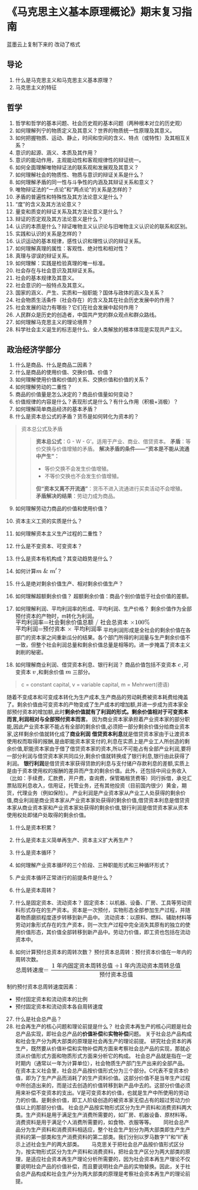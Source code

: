 # 《马克思主义基本原理概论》期末复习指南
蓝墨云上复制下来的 改动了格式
## 导论
1. 什么是马克思主义和马克思主义基本原理？
2. 马克思主义的特征

## 哲学
1. 哲学和哲学的基本问题、社会历史观的基本问题（两种根本对立的历史观）
2. 如何理解列宁的物质定义及其意义？世界的物质统一性原理及其意义。
3. 如何把握物质、运动、静止，时间和空间的含义、特点（或特性）及其相互关系？
4. 意识的起源、涵义、本质及其作用？ 
5. 意识的能动作用，主观能动性和客观规律性的辩证统一。
6. 如何全面理解唯物辩证法的联系观和发展观及其意义？
7. 如何理解社会的物质性、物质与意识的辩证关系是什么？
8. 如何理解矛盾的同一性与斗争性的内涵及其辩证关系和意义？
9. 唯物辩证法的“一点论”和“两点论”的关系是怎样的？
10. 矛盾的普遍性和特殊性及其方法论意义是什么？
11. “度”的含义及其方法论意义？
12. 量变和质变的辩证关系及其方法论意义是什么？
13. 辩证的否定观及其方法论意义是什么？
14. 认识的本质是什么？辩证唯物主义认识论与旧唯物主义认识论的联系和区别。
15. 实践和认识的关系是怎样的？
16. 认识运动的基本规律，感性认识和理性认识的辩证关系。
17. 如何理解真理的属性：客观性、绝对性和相对性？
18. 真理与谬误的辩证关系。
19. 如何理解：实践是检验真理的唯一标准。
20. 社会存在与社会意识及其辩证关系。
21. 社会的基本规律及其意义。
22. 社会意识的一般特点及其意义。
23. 国家的涵义、产生、实质和一般职能？国体与政体的涵义及关系？
24. 社会物质生活条件（社会存在）的含义及其在社会历史发展中的作用？
25. 社会发展的动力有哪些？它们在社会发展中起何作用？
26. 人民群众是历史的创造者，中国共产党的群众观点和群众路线。
27. 如何理解马克思主义的理论境界？
28. 科学社会主义诞生的标志是什么、全人类解放的根本体现是实现共产主义。

## 政治经济学部分
1. 什么是商品、什么是商品二因素？
2. 什么是商品的使用价值、交换价值、价值？
3. 如何理解使用价值和价值的关系、交换价值和价值的关系？
4. 如何理解劳动的二重性？
5. 商品的价值量是怎么决定的？商品价值量如何变动？
6. 价值规律的内容是什么？表现形式是什么？有什么作用（积极+消极）？
7. 如何理解简单商品经济的基本矛盾？
8. 什么是资本总公式的矛盾？货币是如何转化为资本的？

> 资本总公式及矛盾
>> **资本总公式**：G - W - G'。适用于产业、商业、借贷资本。
>> **矛盾**：等价交换与价值增殖的矛盾。
>> **解决矛盾的条件——“资本是不能从流通中产生”：** 
>> + 等价交换不会发生价值增殖。 
>> + 不等价交换也不会发生价值增殖。
>> 
>> **但“资本又离不开流通”**：货币不进入流通进行买卖活动不会增殖。
>> **矛盾解决的结果**：劳动力成为商品。

9. 如何理解劳动力商品的价值和使用价值？
10. 资本主义工资的实质是什么？
11. 如何理解资本主义生产过程的二重性？
12. 什么是不变资本、可变资本？
13. 什么是资本有机构成？其变动趋势是什么？
14. 如何计算<svg xmlns="http://www.w3.org/2000/svg" width="7.417ex" height="1.88ex" viewBox="0 -809 3278.5 831" xmlns:xlink="http://www.w3.org/1999/xlink" aria-hidden="true" style=""><defs><path id="MJX-44-TEX-I-1D45A" d="M21 287Q22 293 24 303T36 341T56 388T88 425T132 442T175 435T205 417T221 395T229 376L231 369Q231 367 232 367L243 378Q303 442 384 442Q401 442 415 440T441 433T460 423T475 411T485 398T493 385T497 373T500 364T502 357L510 367Q573 442 659 442Q713 442 746 415T780 336Q780 285 742 178T704 50Q705 36 709 31T724 26Q752 26 776 56T815 138Q818 149 821 151T837 153Q857 153 857 145Q857 144 853 130Q845 101 831 73T785 17T716 -10Q669 -10 648 17T627 73Q627 92 663 193T700 345Q700 404 656 404H651Q565 404 506 303L499 291L466 157Q433 26 428 16Q415 -11 385 -11Q372 -11 364 -4T353 8T350 18Q350 29 384 161L420 307Q423 322 423 345Q423 404 379 404H374Q288 404 229 303L222 291L189 157Q156 26 151 16Q138 -11 108 -11Q95 -11 87 -5T76 7T74 17Q74 30 112 181Q151 335 151 342Q154 357 154 369Q154 405 129 405Q107 405 92 377T69 316T57 280Q55 278 41 278H27Q21 284 21 287Z"></path><path id="MJX-44-TEX-N-A0" d=""></path><path id="MJX-44-TEX-N-26" d="M156 540Q156 620 201 668T302 716Q354 716 377 671T401 578Q401 505 287 386L274 373Q309 285 416 148L429 132L437 142Q474 191 543 309L562 341V349Q562 368 541 376T498 385H493V431H502L626 428Q709 428 721 431H727V385H712Q688 384 669 379T639 369T618 354T603 337T591 316T578 295Q537 223 506 176T464 117T454 104Q454 102 471 85T497 62Q543 24 585 24Q618 24 648 48T682 113V121H722V112Q721 94 714 75T692 32T646 -7T574 -22Q491 -19 414 42L402 51L391 42Q312 -22 224 -22Q144 -22 93 25T42 135Q42 153 46 169T55 197T74 225T96 249T125 278T156 308L195 347L190 360Q185 372 182 382T174 411T165 448T159 491T156 540ZM361 576Q361 613 348 646T305 679Q272 679 252 649T232 572Q232 497 255 426L259 411L267 420Q361 519 361 576ZM140 164Q140 103 167 64T240 24Q271 24 304 36T356 61T374 77Q295 156 235 262L220 292L210 310L193 293Q177 277 169 268T151 229T140 164Z"></path><path id="MJX-44-TEX-N-2032" d="M79 43Q73 43 52 49T30 61Q30 68 85 293T146 528Q161 560 198 560Q218 560 240 545T262 501Q262 496 260 486Q259 479 173 263T84 45T79 43Z"></path></defs><g stroke="currentColor" fill="currentColor" stroke-width="0" transform="matrix(1 0 0 -1 0 0)"><g data-mml-node="math"><g data-mml-node="mi"><use xlink:href="#MJX-44-TEX-I-1D45A"></use></g><g data-mml-node="mtext" transform="translate(878, 0)"><use xlink:href="#MJX-44-TEX-N-A0"></use></g><g data-mml-node="mi" transform="translate(1128, 0)"><use xlink:href="#MJX-44-TEX-N-26"></use></g><g data-mml-node="mtext" transform="translate(1906, 0)"><use xlink:href="#MJX-44-TEX-N-A0"></use></g><g data-mml-node="msup" transform="translate(2156, 0)"><g data-mml-node="mi"><use xlink:href="#MJX-44-TEX-I-1D45A"></use></g><g data-mml-node="mo" transform="translate(878, 413) scale(0.707)"><use xlink:href="#MJX-44-TEX-N-2032"></use></g></g></g></g></svg>？
15. 什么是绝对剩余价值生产、相对剩余价值生产？
16. 如何理解超额剩余价值？
超额剩余价值：商品个别价值低于社会价值的差额。
17. 如何理解利润、平均利润率的形成、平均利润、生产价格？
剩余价值作为全部预付资本的产物时，m转化为利润。
<svg xmlns="http://www.w3.org/2000/svg" width="47.815ex" height="2.262ex" viewBox="0 -750 21134.3 1000" xmlns:xlink="http://www.w3.org/1999/xlink" aria-hidden="true" style=""><defs><path id="MJX-20-TEX-N-3D" d="M56 347Q56 360 70 367H707Q722 359 722 347Q722 336 708 328L390 327H72Q56 332 56 347ZM56 153Q56 168 72 173H708Q722 163 722 153Q722 140 707 133H70Q56 140 56 153Z"></path><path id="MJX-20-TEX-N-2F" d="M423 750Q432 750 438 744T444 730Q444 725 271 248T92 -240Q85 -250 75 -250Q68 -250 62 -245T56 -231Q56 -221 230 257T407 740Q411 750 423 750Z"></path><path id="MJX-20-TEX-N-D7" d="M630 29Q630 9 609 9Q604 9 587 25T493 118L389 222L284 117Q178 13 175 11Q171 9 168 9Q160 9 154 15T147 29Q147 36 161 51T255 146L359 250L255 354Q174 435 161 449T147 471Q147 480 153 485T168 490Q173 490 175 489Q178 487 284 383L389 278L493 382Q570 459 587 475T609 491Q630 491 630 471Q630 464 620 453T522 355L418 250L522 145Q606 61 618 48T630 29Z"></path><path id="MJX-20-TEX-N-31" d="M213 578L200 573Q186 568 160 563T102 556H83V602H102Q149 604 189 617T245 641T273 663Q275 666 285 666Q294 666 302 660V361L303 61Q310 54 315 52T339 48T401 46H427V0H416Q395 3 257 3Q121 3 100 0H88V46H114Q136 46 152 46T177 47T193 50T201 52T207 57T213 61V578Z"></path><path id="MJX-20-TEX-N-30" d="M96 585Q152 666 249 666Q297 666 345 640T423 548Q460 465 460 320Q460 165 417 83Q397 41 362 16T301 -15T250 -22Q224 -22 198 -16T137 16T82 83Q39 165 39 320Q39 494 96 585ZM321 597Q291 629 250 629Q208 629 178 597Q153 571 145 525T137 333Q137 175 145 125T181 46Q209 16 250 16Q290 16 318 46Q347 76 354 130T362 333Q362 478 354 524T321 597Z"></path><path id="MJX-20-TEX-N-25" d="M465 605Q428 605 394 614T340 632T319 641Q332 608 332 548Q332 458 293 403T202 347Q145 347 101 402T56 548Q56 637 101 693T202 750Q241 750 272 719Q359 642 464 642Q580 642 650 732Q662 748 668 749Q670 750 673 750Q682 750 688 743T693 726Q178 -47 170 -52Q166 -56 160 -56Q147 -56 142 -45Q137 -36 142 -27Q143 -24 363 304Q469 462 525 546T581 630Q528 605 465 605ZM207 385Q235 385 263 427T292 548Q292 617 267 664T200 712Q193 712 186 709T167 698T147 668T134 615Q132 595 132 548V527Q132 436 165 403Q183 385 203 385H207ZM500 146Q500 234 544 290T647 347Q699 347 737 292T776 146T737 0T646 -56Q590 -56 545 0T500 146ZM651 -18Q679 -18 707 24T736 146Q736 215 711 262T644 309Q637 309 630 306T611 295T591 265T578 212Q577 200 577 146V124Q577 -18 647 -18H651Z"></path></defs><g stroke="currentColor" fill="currentColor" stroke-width="0" transform="matrix(1 0 0 -1 0 0)"><g data-mml-node="math"><g data-mml-node="mo"><text data-variant="normal" transform="matrix(1 0 0 -1 0 0)" font-size="884px" font-family="serif">平</text><text data-variant="normal" transform="translate(884, 0) matrix(1 0 0 -1 0 0)" font-size="884px" font-family="serif">均</text><text data-variant="normal" transform="translate(1768, 0) matrix(1 0 0 -1 0 0)" font-size="884px" font-family="serif">利</text><text data-variant="normal" transform="translate(2652, 0) matrix(1 0 0 -1 0 0)" font-size="884px" font-family="serif">润</text><text data-variant="normal" transform="translate(3536, 0) matrix(1 0 0 -1 0 0)" font-size="884px" font-family="serif">率</text><use xlink:href="#MJX-20-TEX-N-3D" transform="translate(4420, 0)"></use><text data-variant="normal" transform="translate(5198, 0) matrix(1 0 0 -1 0 0)" font-size="884px" font-family="serif">社</text><text data-variant="normal" transform="translate(6082, 0) matrix(1 0 0 -1 0 0)" font-size="884px" font-family="serif">会</text><text data-variant="normal" transform="translate(6966, 0) matrix(1 0 0 -1 0 0)" font-size="884px" font-family="serif">剩</text><text data-variant="normal" transform="translate(7850, 0) matrix(1 0 0 -1 0 0)" font-size="884px" font-family="serif">余</text><text data-variant="normal" transform="translate(8734, 0) matrix(1 0 0 -1 0 0)" font-size="884px" font-family="serif">价</text><text data-variant="normal" transform="translate(9618, 0) matrix(1 0 0 -1 0 0)" font-size="884px" font-family="serif">值</text><text data-variant="normal" transform="translate(10502, 0) matrix(1 0 0 -1 0 0)" font-size="884px" font-family="serif">总</text><text data-variant="normal" transform="translate(11386, 0) matrix(1 0 0 -1 0 0)" font-size="884px" font-family="serif">额</text></g><g data-mml-node="TeXAtom" data-mjx-texclass="ORD" transform="translate(12547.8, 0)"><g data-mml-node="mo"><use xlink:href="#MJX-20-TEX-N-2F"></use></g></g><g data-mml-node="mo" transform="translate(13325.6, 0)"><text data-variant="normal" transform="matrix(1 0 0 -1 0 0)" font-size="884px" font-family="serif">社</text><text data-variant="normal" transform="translate(884, 0) matrix(1 0 0 -1 0 0)" font-size="884px" font-family="serif">会</text><text data-variant="normal" transform="translate(1768, 0) matrix(1 0 0 -1 0 0)" font-size="884px" font-family="serif">总</text><text data-variant="normal" transform="translate(2652, 0) matrix(1 0 0 -1 0 0)" font-size="884px" font-family="serif">资</text><text data-variant="normal" transform="translate(3536, 0) matrix(1 0 0 -1 0 0)" font-size="884px" font-family="serif">本</text></g><g data-mml-node="mo" transform="translate(18023.3, 0)"><use xlink:href="#MJX-20-TEX-N-D7"></use></g><g data-mml-node="mn" transform="translate(18801.3, 0)"><use xlink:href="#MJX-20-TEX-N-31"></use><use xlink:href="#MJX-20-TEX-N-30" transform="translate(500, 0)"></use><use xlink:href="#MJX-20-TEX-N-30" transform="translate(1000, 0)"></use></g><g data-mml-node="mi" transform="translate(20301.3, 0)"><use xlink:href="#MJX-20-TEX-N-25"></use></g></g></g></svg>
<svg xmlns="http://www.w3.org/2000/svg" width="30.777ex" height="2.149ex" viewBox="0 -750 13603.6 950" xmlns:xlink="http://www.w3.org/1999/xlink" aria-hidden="true" style=""><defs><path id="MJX-24-TEX-N-3D" d="M56 347Q56 360 70 367H707Q722 359 722 347Q722 336 708 328L390 327H72Q56 332 56 347ZM56 153Q56 168 72 173H708Q722 163 722 153Q722 140 707 133H70Q56 140 56 153Z"></path><path id="MJX-24-TEX-N-D7" d="M630 29Q630 9 609 9Q604 9 587 25T493 118L389 222L284 117Q178 13 175 11Q171 9 168 9Q160 9 154 15T147 29Q147 36 161 51T255 146L359 250L255 354Q174 435 161 449T147 471Q147 480 153 485T168 490Q173 490 175 489Q178 487 284 383L389 278L493 382Q570 459 587 475T609 491Q630 491 630 471Q630 464 620 453T522 355L418 250L522 145Q606 61 618 48T630 29Z"></path></defs><g stroke="currentColor" fill="currentColor" stroke-width="0" transform="matrix(1 0 0 -1 0 0)"><g data-mml-node="math"><g data-mml-node="mo"><text data-variant="normal" transform="matrix(1 0 0 -1 0 0)" font-size="884px" font-family="serif">平</text><text data-variant="normal" transform="translate(884, 0) matrix(1 0 0 -1 0 0)" font-size="884px" font-family="serif">均</text><text data-variant="normal" transform="translate(1768, 0) matrix(1 0 0 -1 0 0)" font-size="884px" font-family="serif">利</text><text data-variant="normal" transform="translate(2652, 0) matrix(1 0 0 -1 0 0)" font-size="884px" font-family="serif">润</text><use xlink:href="#MJX-24-TEX-N-3D" transform="translate(3536, 0)"></use><text data-variant="normal" transform="translate(4314, 0) matrix(1 0 0 -1 0 0)" font-size="884px" font-family="serif">预</text><text data-variant="normal" transform="translate(5198, 0) matrix(1 0 0 -1 0 0)" font-size="884px" font-family="serif">付</text><text data-variant="normal" transform="translate(6082, 0) matrix(1 0 0 -1 0 0)" font-size="884px" font-family="serif">资</text><text data-variant="normal" transform="translate(6966, 0) matrix(1 0 0 -1 0 0)" font-size="884px" font-family="serif">本</text></g><g data-mml-node="mo" transform="translate(8127.8, 0)"><use xlink:href="#MJX-24-TEX-N-D7"></use></g><g data-mml-node="mo" transform="translate(9183.6, 0)"><text data-variant="normal" transform="matrix(1 0 0 -1 0 0)" font-size="884px" font-family="serif">平</text><text data-variant="normal" transform="translate(884, 0) matrix(1 0 0 -1 0 0)" font-size="884px" font-family="serif">均</text><text data-variant="normal" transform="translate(1768, 0) matrix(1 0 0 -1 0 0)" font-size="884px" font-family="serif">利</text><text data-variant="normal" transform="translate(2652, 0) matrix(1 0 0 -1 0 0)" font-size="884px" font-family="serif">润</text><text data-variant="normal" transform="translate(3536, 0) matrix(1 0 0 -1 0 0)" font-size="884px" font-family="serif">率</text></g></g></g></svg>
平均利润形成是全社会的剩余价值在各部门的资本家之间重新瓜分的结果。各个部门所得的利润量与生产剩余价值不一致，但整个社会利润总量和剩余价值总量是相等的。进一步掩盖了资本主义剥削的秘密。

18. 如何理解商业利润、借贷资本利息、银行利润？
商品价值包括不变资本 <svg xmlns="http://www.w3.org/2000/svg" width="0.98ex" height="1.025ex" viewBox="0 -442 433 453" xmlns:xlink="http://www.w3.org/1999/xlink" aria-hidden="true" style=""><defs><path id="MJX-12-TEX-I-1D450" d="M34 159Q34 268 120 355T306 442Q362 442 394 418T427 355Q427 326 408 306T360 285Q341 285 330 295T319 325T330 359T352 380T366 386H367Q367 388 361 392T340 400T306 404Q276 404 249 390Q228 381 206 359Q162 315 142 235T121 119Q121 73 147 50Q169 26 205 26H209Q321 26 394 111Q403 121 406 121Q410 121 419 112T429 98T420 83T391 55T346 25T282 0T202 -11Q127 -11 81 37T34 159Z"></path></defs><g stroke="currentColor" fill="currentColor" stroke-width="0" transform="matrix(1 0 0 -1 0 0)"><g data-mml-node="math"><g data-mml-node="mi"><use xlink:href="#MJX-12-TEX-I-1D450"></use></g></g></g></svg> ,可变资本 <svg xmlns="http://www.w3.org/2000/svg" width="1.097ex" height="1.027ex" viewBox="0 -443 485 454" xmlns:xlink="http://www.w3.org/1999/xlink" aria-hidden="true" style=""><defs><path id="MJX-16-TEX-I-1D463" d="M173 380Q173 405 154 405Q130 405 104 376T61 287Q60 286 59 284T58 281T56 279T53 278T49 278T41 278H27Q21 284 21 287Q21 294 29 316T53 368T97 419T160 441Q202 441 225 417T249 361Q249 344 246 335Q246 329 231 291T200 202T182 113Q182 86 187 69Q200 26 250 26Q287 26 319 60T369 139T398 222T409 277Q409 300 401 317T383 343T365 361T357 383Q357 405 376 424T417 443Q436 443 451 425T467 367Q467 340 455 284T418 159T347 40T241 -11Q177 -11 139 22Q102 54 102 117Q102 148 110 181T151 298Q173 362 173 380Z"></path></defs><g stroke="currentColor" fill="currentColor" stroke-width="0" transform="matrix(1 0 0 -1 0 0)"><g data-mml-node="math"><g data-mml-node="mi"><use xlink:href="#MJX-16-TEX-I-1D463"></use></g></g></g></svg> ,和剩余价值 <svg xmlns="http://www.w3.org/2000/svg" width="1.986ex" height="1.025ex" viewBox="0 -442 878 453" xmlns:xlink="http://www.w3.org/1999/xlink" aria-hidden="true" style=""><defs><path id="MJX-18-TEX-I-1D45A" d="M21 287Q22 293 24 303T36 341T56 388T88 425T132 442T175 435T205 417T221 395T229 376L231 369Q231 367 232 367L243 378Q303 442 384 442Q401 442 415 440T441 433T460 423T475 411T485 398T493 385T497 373T500 364T502 357L510 367Q573 442 659 442Q713 442 746 415T780 336Q780 285 742 178T704 50Q705 36 709 31T724 26Q752 26 776 56T815 138Q818 149 821 151T837 153Q857 153 857 145Q857 144 853 130Q845 101 831 73T785 17T716 -10Q669 -10 648 17T627 73Q627 92 663 193T700 345Q700 404 656 404H651Q565 404 506 303L499 291L466 157Q433 26 428 16Q415 -11 385 -11Q372 -11 364 -4T353 8T350 18Q350 29 384 161L420 307Q423 322 423 345Q423 404 379 404H374Q288 404 229 303L222 291L189 157Q156 26 151 16Q138 -11 108 -11Q95 -11 87 -5T76 7T74 17Q74 30 112 181Q151 335 151 342Q154 357 154 369Q154 405 129 405Q107 405 92 377T69 316T57 280Q55 278 41 278H27Q21 284 21 287Z"></path></defs><g stroke="currentColor" fill="currentColor" stroke-width="0" transform="matrix(1 0 0 -1 0 0)"><g data-mml-node="math"><g data-mml-node="mi"><use xlink:href="#MJX-18-TEX-I-1D45A"></use></g></g></g></svg> 三部分。
> c = constant capital, v = variable capital, m = Mehrwert(德语)

随着不变成本和可变成本转化为生产成本,生产商品的劳动耗费被资本耗费给掩盖了。剩余价值由可变资本的产物变成了生产成本的增加额,并进一步成为资本家全部预付资本的增加额,此时**剩余价值就有了利润的形式。剩余价值相对于可变资本而言,利润相对与全部预付资本而言**。
因为商业资本家承担着产业资本家的部分职能,因此产业资本家不能占有全部的剩余价值,必须把一部分剩余价值分给商业资本家,这样剩余价值就转化成了**商业利润**
**借贷资本利息**就是借贷资本家由于让渡资本使用权而取得的报酬,是由职能资本家支付的,利息在实质上是产业工人所创造的剩余价值,职能资本家由于借了借贷资本家的资本,所以不可能占有全部产业利润,要将一部分利润与借贷资本家共同瓜分,剩余价值就转换成了银行利息,银行由此获得了利润。
**银行利润**是借贷资本家获得贷款的利息与支付储户存款利息的差额,实质上是由于资本使用权的报酬的差异而产生的剩余价值。此外，还包括中间业务收入（比如：手续费，汇款费，开户费，查询费，保管箱租赁费等）同行拆借，承兑汇票贴现利息收入，信用证，托管业务，还有其他投资（目前国内很少）黄金，期货，代理业务（例如保险）。
产业利润是产业资本家从产业工人处获得的剩余价值,商业利润是商业资本家从产业资本家处获得的剩余价值,借贷资本利息是借贷资本家从商业资本家和产业资本家处获得的剩余价值,银行利润是借贷资本家从资本使用权处即储户处取得的剩余价值。

1.  什么是资本积累？
2.  什么是资本主义简单再生产、资本主义扩大再生产？
3.  什么是资本循环？
4.  如何理解产业资本循环的三个阶段、三种职能形式和三种循环形式？
5.  产业资本循环正常进行的前提条件是什么？
6.  什么是资本周转？
7.  什么是固定资本、流动资本？
固定资本：以机器、设备、厂房、工具等劳动资料形式存在的生产资本。资本是一次预付，实物形态全部参加生产过程，并随着物质磨损程度逐步转移到新产品中。
流动资本：以原料、燃料、辅助材料等劳动对象形式存在的生产资本，则一次生产过程中完全消失其原有的独立的使用价值形态，其价值全部转移到新产品中。劳动力价值，即工资也包括在流动资本中。

26. 如何计算预付总资本的周转次数？
预付资本总周转：预付资本价值在一年内的周转次数。
<svg xmlns="http://www.w3.org/2000/svg" width="59.292ex" height="5.285ex" viewBox="0 -1426 26207.1 2336" xmlns:xlink="http://www.w3.org/1999/xlink" aria-hidden="true" style=""><defs><path id="MJX-6-TEX-N-3D" d="M56 347Q56 360 70 367H707Q722 359 722 347Q722 336 708 328L390 327H72Q56 332 56 347ZM56 153Q56 168 72 173H708Q722 163 722 153Q722 140 707 133H70Q56 140 56 153Z"></path><path id="MJX-6-TEX-N-31" d="M213 578L200 573Q186 568 160 563T102 556H83V602H102Q149 604 189 617T245 641T273 663Q275 666 285 666Q294 666 302 660V361L303 61Q310 54 315 52T339 48T401 46H427V0H416Q395 3 257 3Q121 3 100 0H88V46H114Q136 46 152 46T177 47T193 50T201 52T207 57T213 61V578Z"></path><path id="MJX-6-TEX-N-2B" d="M56 237T56 250T70 270H369V420L370 570Q380 583 389 583Q402 583 409 568V270H707Q722 262 722 250T707 230H409V-68Q401 -82 391 -82H389H387Q375 -82 369 -68V230H70Q56 237 56 250Z"></path></defs><g stroke="currentColor" fill="currentColor" stroke-width="0" transform="matrix(1 0 0 -1 0 0)"><g data-mml-node="math"><g data-mml-node="mo"><text data-variant="normal" transform="matrix(1 0 0 -1 0 0)" font-size="884px" font-family="serif">总</text><text data-variant="normal" transform="translate(884, 0) matrix(1 0 0 -1 0 0)" font-size="884px" font-family="serif">周</text><text data-variant="normal" transform="translate(1768, 0) matrix(1 0 0 -1 0 0)" font-size="884px" font-family="serif">转</text><text data-variant="normal" transform="translate(2652, 0) matrix(1 0 0 -1 0 0)" font-size="884px" font-family="serif">速</text><text data-variant="normal" transform="translate(3536, 0) matrix(1 0 0 -1 0 0)" font-size="884px" font-family="serif">度</text><use xlink:href="#MJX-6-TEX-N-3D" transform="translate(4420, 0)"></use></g><g data-mml-node="mfrac" transform="translate(5475.8, 0)"><g data-mml-node="mrow" transform="translate(220, 676)"><g data-mml-node="mn"><use xlink:href="#MJX-6-TEX-N-31"></use></g><g data-mml-node="mo" transform="translate(777.8, 0)"><text data-variant="normal" transform="matrix(1 0 0 -1 0 0)" font-size="884px" font-family="serif">年</text><text data-variant="normal" transform="translate(884, 0) matrix(1 0 0 -1 0 0)" font-size="884px" font-family="serif">内</text><text data-variant="normal" transform="translate(1768, 0) matrix(1 0 0 -1 0 0)" font-size="884px" font-family="serif">固</text><text data-variant="normal" transform="translate(2652, 0) matrix(1 0 0 -1 0 0)" font-size="884px" font-family="serif">定</text><text data-variant="normal" transform="translate(3536, 0) matrix(1 0 0 -1 0 0)" font-size="884px" font-family="serif">资</text><text data-variant="normal" transform="translate(4420, 0) matrix(1 0 0 -1 0 0)" font-size="884px" font-family="serif">本</text><text data-variant="normal" transform="translate(5304, 0) matrix(1 0 0 -1 0 0)" font-size="884px" font-family="serif">周</text><text data-variant="normal" transform="translate(6188, 0) matrix(1 0 0 -1 0 0)" font-size="884px" font-family="serif">转</text><text data-variant="normal" transform="translate(7072, 0) matrix(1 0 0 -1 0 0)" font-size="884px" font-family="serif">总</text><text data-variant="normal" transform="translate(7956, 0) matrix(1 0 0 -1 0 0)" font-size="884px" font-family="serif">值</text></g><g data-mml-node="mo" transform="translate(9895.6, 0)"><use xlink:href="#MJX-6-TEX-N-2B"></use></g><g data-mml-node="mn" transform="translate(10673.6, 0)"><use xlink:href="#MJX-6-TEX-N-31"></use></g><g data-mml-node="mo" transform="translate(11451.3, 0)"><text data-variant="normal" transform="matrix(1 0 0 -1 0 0)" font-size="884px" font-family="serif">年</text><text data-variant="normal" transform="translate(884, 0) matrix(1 0 0 -1 0 0)" font-size="884px" font-family="serif">内</text><text data-variant="normal" transform="translate(1768, 0) matrix(1 0 0 -1 0 0)" font-size="884px" font-family="serif">流</text><text data-variant="normal" transform="translate(2652, 0) matrix(1 0 0 -1 0 0)" font-size="884px" font-family="serif">动</text><text data-variant="normal" transform="translate(3536, 0) matrix(1 0 0 -1 0 0)" font-size="884px" font-family="serif">资</text><text data-variant="normal" transform="translate(4420, 0) matrix(1 0 0 -1 0 0)" font-size="884px" font-family="serif">本</text><text data-variant="normal" transform="translate(5304, 0) matrix(1 0 0 -1 0 0)" font-size="884px" font-family="serif">周</text><text data-variant="normal" transform="translate(6188, 0) matrix(1 0 0 -1 0 0)" font-size="884px" font-family="serif">转</text><text data-variant="normal" transform="translate(7072, 0) matrix(1 0 0 -1 0 0)" font-size="884px" font-family="serif">总</text><text data-variant="normal" transform="translate(7956, 0) matrix(1 0 0 -1 0 0)" font-size="884px" font-family="serif">值</text></g></g><g data-mml-node="mrow" transform="translate(7713.7, -710)"><g data-mml-node="mo"><text data-variant="normal" transform="matrix(1 0 0 -1 0 0)" font-size="884px" font-family="serif">预</text><text data-variant="normal" transform="translate(884, 0) matrix(1 0 0 -1 0 0)" font-size="884px" font-family="serif">付</text><text data-variant="normal" transform="translate(1768, 0) matrix(1 0 0 -1 0 0)" font-size="884px" font-family="serif">资</text><text data-variant="normal" transform="translate(2652, 0) matrix(1 0 0 -1 0 0)" font-size="884px" font-family="serif">本</text><text data-variant="normal" transform="translate(3536, 0) matrix(1 0 0 -1 0 0)" font-size="884px" font-family="serif">总</text><text data-variant="normal" transform="translate(4420, 0) matrix(1 0 0 -1 0 0)" font-size="884px" font-family="serif">值</text></g></g><rect width="20491.3" height="60" x="120" y="220"></rect></g></g></g></svg>

制约预付资本总周转速度因素：
+ 预付固定资本和流动资本的比例
+ 预付固定资本和流动资本各自周转速度

27. 什么是社会总产品？
28. 社会再生产的核心问题和理论前提是什么？
社会资本再生产的核心问题是社会总产品实现，即社会总产品的**价值补偿**和**实物补偿**问题。
关于社会总产品构成和社会生产分为两大部类的原理是社会再生产的理论前提。
研究社会资本的再生产，既然要从价值补偿和实物补偿两方面来考察社会总产品的实现，那就必须从价值形式方面和物质形式方面来分析它的构成。
社会总产品就是指在一定时期内（通常以一年为计算单位），社会物质生产部门生产出来的全部产品。在资本主义社会里，社会总产品按价值形式分为三个部分。C代表不变资本价值，即为了生产产品而消耗了的生产资料价值。这部分价值不是当年生产过程中所创造出来的，而是过去创造的价值转移到新产品中去的。这部分价值必须用来补偿不变资本的支出。V是可变资本的价值，也就是生产中所使用的劳动力的价值。是剩余价值，即工人阶级创造的被资本家无偿占有的超过劳动力价值以上的那部分价值。
社会总产品按实物形式区分为生产资料和消费资料两大类。生产资料是用于满足生产消费所需要的，如厂房、机器设备、原材料等。消费资料是用于满足个人消费所需要的，如食物、衣服等等。　　
同社会总产品分为生产资料和消费资料相适应，整个社会生产划分为两大部类即生产生产资料的第一部类和生产消费资料的第二部类。我们分别以罗马数字“Ⅰ”和“Ⅱ”表示上述社会生产的两大部类。　　
马克思关于把社会总产品按价值形式区分为，按实物形式区分为生产资料和消费资料，把社会生产区分为两大部类的原理，是适应社会资本再生产理论分析所需要的，因为社会资本再生产理论不仅要说明社会产品的价值补偿，而且要说明社会产品的实物替换。因此，关于社会总产品构成和社会生产分为两大部类的原理是考察社会资本再生产的理论前提。